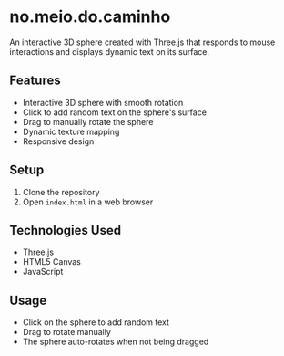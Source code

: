 # no.meio.do.caminho

An interactive 3D sphere created with Three.js that responds to mouse interactions and displays dynamic text on its surface.

## Features

- Interactive 3D sphere with smooth rotation
- Click to add random text on the sphere's surface
- Drag to manually rotate the sphere
- Dynamic texture mapping
- Responsive design

## Setup

1. Clone the repository
2. Open `index.html` in a web browser

## Technologies Used

- Three.js
- HTML5 Canvas
- JavaScript

## Usage

- Click on the sphere to add random text
- Drag to rotate manually
- The sphere auto-rotates when not being dragged
